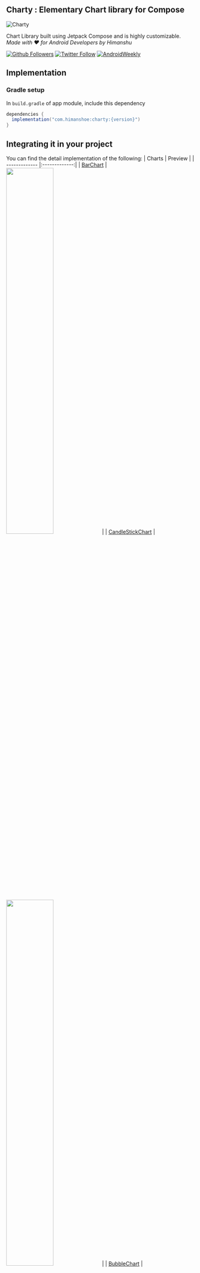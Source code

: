 ## Charty : Elementary Chart library for Compose

![Charty](image/charty-banner.png)

Chart Library built using Jetpack Compose and is highly customizable.
_Made with ❤️ for Android Developers by Himanshu_

[![Github Followers](https://img.shields.io/github/followers/hi-manshu?label=Follow&style=social)](https://github.com/hi-manshu)
[![Twitter Follow](https://img.shields.io/twitter/follow/hi_man_shoe?label=Follow&style=social)](https://twitter.com/hi_man_shoe)
[![AndroidWeekly](https://img.shields.io/badge/Featured%20in%20androidweekly.net-%23532-orange)](https://androidweekly.net/issues/issue-532)

## Implementation

### Gradle setup

In `build.gradle` of app module, include this dependency

```gradle
dependencies {
  implementation("com.himanshoe:charty:{version}")
}
```

## Integrating it in your project

You can find the detail implementation of the following:
| Charts        | Preview           |
| ------------- |:-------------:|
| [BarChart](docs/BARCHART.md)      | <img src="image/demo/barchart.png" width=50% height=50%> |
| [CandleStickChart](docs/CANDLECHART.md)      | <img src="image/demo/candlestickchart.png" width=50% height=50%> |
| [BubbleChart](docs/BUBBLECHART.md)     | <img src="image/demo/barchart.png" width=50% height=50%> |
| [StackedBarChart](docs/STACKEDBARCHART.md)     | <img src="image/demo/stackedbarchart.png" width=50% height=50%> |
| [GroupedBarChart](docs/GROUPEDBARCHART.md)    | <img src="image/demo/groupbarhchart.png" width=50% height=50%> |
| [CircleChart](docs/CIRCLECHART.md)    | <img src="image/demo/circlechart.png" width=50% height=50%> |
| [PointChart](docs/POINTCHART.md)   | <img src="image/demo/pointchart.png" width=50% height=50%> |
| [LineChart](docs/LINECHART.md)  | <img src="image/demo/linechart.png" width=50% height=50%> |
| [CurveLineChart](docs/CURVEDLINECHART.md) | <img src="image/demo/curvedlinechart.png" width=50% height=50%> |
| [AreaChart](docs/AREACHART.md) | <img src="image/demo/areachart.png" width=50% height=50%> |
| [GaugeChart](docs/GAUGECHART.md) | <img src="image/demo/gaugechart.png" width=50% height=50%> |
| [PieChart](docs/PIECHART.md) | <img src="image/demo/Piechart.png" width=50% height=50%> |

### Contribution

Please feel free to fork it and open a PR.

## License

    Copyright 2023 Charty Contributors

    Licensed under the Apache License, Version 2.0 (the "License");
    you may not use this file except in compliance with the License.
    You may obtain a copy of the License at

        http://www.apache.org/licenses/LICENSE-2.0

    Unless required by applicable law or agreed to in writing, software
    distributed under the License is distributed on an "AS IS" BASIS,
    WITHOUT WARRANTIES OR CONDITIONS OF ANY KIND, either express or implied.
    See the License for the specific language governing permissions and
    limitations under the License.